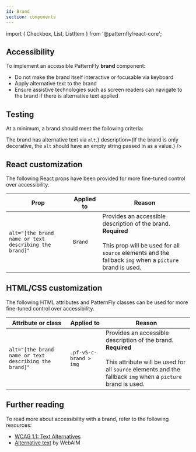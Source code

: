 ```yaml
---
id: Brand
section: components
---
```


import { Checkbox, List, ListItem } from '@patternfly/react-core';

## Accessibility

To implement an accessible PatternFly **brand** component:

- Do not make the brand itself interactive or focusable via keyboard
- Apply alternative text to the brand
- Ensure assistive technologies such as screen readers can navigate to the brand if there is alternative text applied

## Testing

At a minimum, a brand should meet the following criteria:

<List isPlain>
  <ListItem>
    <Checkbox id="brand-a11y-checkbox-1" label="The brand itself is not interactive and cannot be focused via keyboard." description="If a brand is placed inside of an anchor element, the anchor element should still receive focus." />
  </ListItem>
  <ListItem>
    <Checkbox id="brand-a11y-checkbox-2" label={<span>The brand has alternative text via <code className="ws-code">alt</code>.</span>} description={<span>If the brand is only decorative, the <code className="ws-code">alt</code> should have an empty string passed in as a value.</span>} />
  </ListItem>
  <ListItem>
    <Checkbox id="brand-a11y-checkbox-3" label="The alternative text of the brand is announced to users via assistive technologies when they navigate to it." description="If the brand is decorative and is given an empty string for its alternative text, the brand should instead be skipped by assistive technologies." />
  </ListItem>
</List>

## React customization

The following React props have been provided for more fine-tuned control over accessibility.

| Prop | Applied to | Reason |
| -- | -- | -- |
| `alt="[the brand name or text describing the brand]"` | `Brand` | Provides an accessible description of the brand. **Required** <br/><br/> This prop will be used for all `source` elements and the fallback `img` when a `picture` brand is used. |

## HTML/CSS customization

The following HTML attributes and PatternFly classes can be used for more fine-tuned control over accessibility.

| Attribute or class | Applied to | Reason | 
|---|---|---|
| `alt="[the brand name or text describing the brand]"` | `.pf-v5-c-brand > img` | Provides an accessible description of the brand. **Required** <br/><br/> This attribute will be used for all `source` elements and the fallback `img` when a `picture` brand is used. |

## Further reading

To read more about accessibility with a brand, refer to the following resources:

- [WCAG 1.1: Text Alternatives](https://www.w3.org/TR/WCAG21/#text-alternatives)
- [Alternative text](https://webaim.org/techniques/alttext/) by WebAIM
